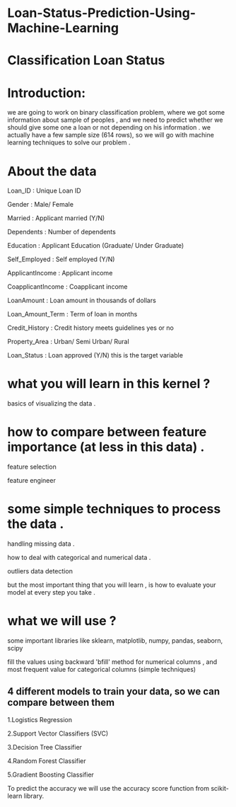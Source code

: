 # Loan-Status-Prediction-Using-Machine-Learning
# Classification Loan Status


# Introduction:
we are going to work on binary classification problem, where we got some information about sample of peoples , and we need to predict whether we should give some one a loan or not depending on his information . we actually have a few sample size (614 rows), so we will go with machine learning techniques to solve our problem .
# About the data
Loan_ID : Unique Loan ID

Gender : Male/ Female

Married : Applicant married (Y/N)

Dependents : Number of dependents

Education : Applicant Education (Graduate/ Under Graduate)

Self_Employed : Self employed (Y/N)

ApplicantIncome : Applicant income

CoapplicantIncome : Coapplicant income

LoanAmount : Loan amount in thousands of dollars

Loan_Amount_Term : Term of loan in months

Credit_History : Credit history meets guidelines yes or no

Property_Area : Urban/ Semi Urban/ Rural

Loan_Status : Loan approved (Y/N) this is the target variable

# what you will learn in this kernel ?

basics of visualizing the data .

# how to compare between feature importance (at less in this data) .

feature selection

feature engineer

# some simple techniques to process the data .

handling missing data .

how to deal with categorical and numerical data .

outliers data detection

but the most important thing that you will learn , is how to evaluate your model at every step you take .

# what we will use ?
some important libraries like sklearn, matplotlib, numpy, pandas, seaborn, scipy

fill the values using backward 'bfill' method for numerical columns , and most frequent value for categorical columns (simple techniques)

## 4 different models to train your data, so we can compare between them
1.Logistics Regression

2.Support Vector Classifiers (SVC)

3.Decision Tree Classifier

4.Random Forest Classifier

5.Gradient Boosting Classifier

To predict the accuracy we will use the accuracy score function from scikit-learn library.
